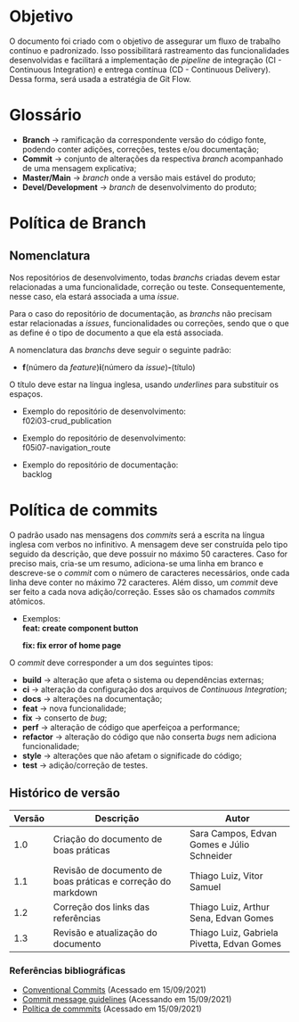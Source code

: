 # Objetivo

O documento foi criado com o objetivo de assegurar um fluxo de trabalho contínuo e padronizado. Isso possibilitará rastreamento das funcionalidades desenvolvidas e facilitará a implementação de _pipeline_ de integração (CI - Continuous Integration) e entrega contínua (CD - Continuous Delivery). Dessa forma, será usada a estratégia de Git Flow.

# Glossário

- **Branch** → ramificação da correspondente versão do código fonte, podendo conter adições, correções, testes e/ou documentação;
- **Commit** → conjunto de alterações da respectiva _branch_ acompanhado de uma mensagem explicativa;
- **Master/Main** → _branch_ onde a versão mais estável do produto;
- **Devel/Development** → _branch_ de desenvolvimento do produto;

# Política de Branch

## Nomenclatura

Nos repositórios de desenvolvimento, todas _branchs_ criadas devem estar relacionadas a uma funcionalidade, correção ou teste. Consequentemente, nesse caso, ela estará associada a uma _issue_.

Para o caso do repositório de documentação, as _branchs_ não precisam estar relacionadas a _issues_, funcionalidades ou correções, sendo que o que as define é o tipo de documento a que ela está associada.

A nomenclatura das *branchs* deve seguir o seguinte padrão:

- **f**(número da *feature*)**i**(número da *issue*)**-**(título)

O título deve estar na língua inglesa, usando *underlines* para substituir os espaços. 

- Exemplo do repositório de desenvolvimento:  
    f02i03-crud_publication

- Exemplo do repositório de desenvolvimento:  
    f05i07-navigation_route

- Exemplo do repositório de documentação:  
    backlog

# Política de commits

O padrão usado nas mensagens dos _commits_ será a escrita na língua inglesa com verbos no infinitivo. A mensagem deve ser construída pelo tipo seguido da descrição, que deve possuir no máximo 50 caracteres. Caso for preciso mais, cria-se um resumo, adiciona-se uma linha em branco e descreve-se o _commit_ com o número de caracteres necessários, onde cada linha deve conter no máximo 72 caracteres. Além disso, um _commit_ deve ser feito a cada nova adição/correção. Esses são os chamados _commits_ atômicos.

- Exemplos:  
    **feat: create component button**

    **fix: fix error of home page**

O _commit_ deve corresponder a um dos seguintes tipos:

- **build** → alteração que afeta o sistema ou dependências externas;
- **ci** → alteração da configuração dos arquivos de _Continuous Integration_;
- **docs** → alterações na documentação;
- **feat** → nova funcionalidade;
- **fix** → conserto de _bug_;
- **perf** → alteração de código que aperfeiçoa a performance;
- **refactor** → alteração do código que não conserta _bugs_ nem adiciona funcionalidade;
- **style** → alterações que não afetam o significade do código;
- **test** → adição/correção de testes.

## Histórico de versão

| Versão | Descrição                                                    | Autor                                      |
| ------ | ------------------------------------------------------------ | ------------------------------------------ |
| 1.0    | Criação do documento de boas práticas                        | Sara Campos, Edvan Gomes e Júlio Schneider |
| 1.1    | Revisão de documento de boas práticas e correção do markdown | Thiago Luiz, Vitor Samuel                  |
| 1.2    | Correção dos links das referências                           | Thiago Luiz, Arthur Sena, Edvan Gomes      |
| 1.3    | Revisão e atualização do documento                           | Thiago Luiz, Gabriela Pivetta, Edvan Gomes      |

### Referências bibliográficas

- [Conventional Commits](https://conventionalcommits.org/en/v1.0.0/) (Acessado em 15/09/2021)
- [Commit message guidelines](https://github.com/angular/angular/blob/22b96b9/CONTRIBUTING.md#-commit-message-guidelines) (Acessando em 15/09/2021)
- [Política de commmits](https://fga-eps-mds.github.io/2019.2-Git-Breakdown/docs/commits) (Acessado em 15/09/2021)
